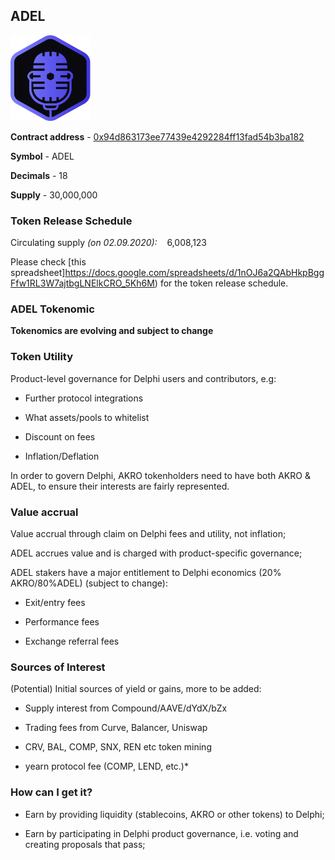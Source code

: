 ## **ADEL**

<img width="128" src="/images/logo/adel/adelondark.png">

**Contract address** - [0x94d863173ee77439e4292284ff13fad54b3ba182](https://etherscan.io/token/0x94d863173ee77439e4292284ff13fad54b3ba182)

**Symbol** - ADEL

**Decimals** - 18

**Supply** - 30,000,000

### Token Release Schedule

Circulating supply *(on 02.09.2020):* &nbsp;&nbsp; 6,008,123 <br/> 

Please check [this spreadsheet]https://docs.google.com/spreadsheets/d/1nOJ6a2QAbHkpBggFfw1RL3W7ajtbgLNElkCRO_5Kh6M) for the token release schedule.

### **ADEL Tokenomic**

**Tokenomics are evolving and subject to change**

### Token Utility

Product-level governance for Delphi users and contributors, e.g:

- Further protocol integrations

- What assets/pools to whitelist

- Discount on fees

- Inflation/Deflation

In order to govern Delphi, AKRO tokenholders need to have both AKRO & ADEL, to ensure their interests are fairly represented.

### Value accrual

Value accrual through claim on Delphi fees and utility, not inflation;

ADEL accrues value and is charged with product-specific governance;

ADEL stakers have a major entitlement to Delphi economics (20% AKRO/80%ADEL) (subject to change):

- Exit/entry fees

- Performance fees

- Exchange referral fees

### Sources of Interest

(Potential) Initial sources of yield or gains, more to be added:

- Supply interest from Compound/AAVE/dYdX/bZx

- Trading fees from Curve, Balancer, Uniswap

- CRV, BAL, COMP, SNX, REN etc token mining

- yearn protocol fee (COMP, LEND, etc.)*

### How can I get it?

- Earn by providing liquidity (stablecoins, AKRO or other tokens) to Delphi;

- Earn by participating in Delphi product governance, i.e. voting and creating proposals that pass;